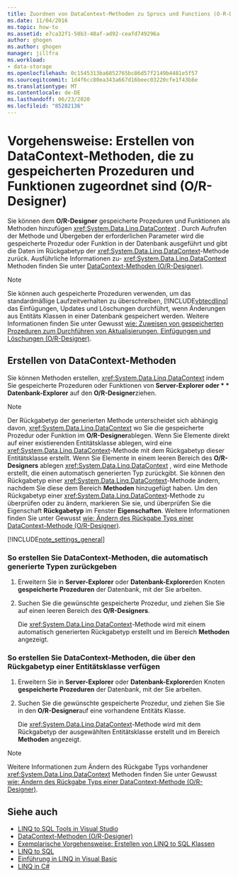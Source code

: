 ```yaml
---
title: Zuordnen von DataContext-Methoden zu Sprocs und Functions (O-R-Designer)
ms.date: 11/04/2016
ms.topic: how-to
ms.assetid: e7ca32f1-50b3-48af-ad92-ceafd749296a
author: ghogen
ms.author: ghogen
manager: jillfra
ms.workload:
- data-storage
ms.openlocfilehash: 0c1545313ba6852765bc86d57f2149b4481e5f57
ms.sourcegitcommit: 1d4f6cc80ea343a667d16beec03220cfe1f43b8e
ms.translationtype: MT
ms.contentlocale: de-DE
ms.lasthandoff: 06/23/2020
ms.locfileid: "85282136"
---
```

# <a name="how-to-create-datacontext-methods-mapped-to-stored-procedures-and-functions-or-designer"></a>Vorgehensweise: Erstellen von DataContext-Methoden, die zu gespeicherten Prozeduren und Funktionen zugeordnet sind (O/R-Designer)

Sie können dem **O/R-Designer** gespeicherte Prozeduren und Funktionen als Methoden hinzufügen <xref:System.Data.Linq.DataContext> . Durch Aufrufen der Methode und Übergeben der erforderlichen Parameter wird die gespeicherte Prozedur oder Funktion in der Datenbank ausgeführt und gibt die Daten im Rückgabetyp der <xref:System.Data.Linq.DataContext>-Methode zurück. Ausführliche Informationen zu- <xref:System.Data.Linq.DataContext> Methoden finden Sie unter [DataContext-Methoden (O/R-Designer)](../data-tools/datacontext-methods-o-r-designer.md).

> [!NOTE]
> Sie können auch gespeicherte Prozeduren verwenden, um das standardmäßige Laufzeitverhalten zu überschreiben, [!INCLUDE[vbtecdlinq](../data-tools/includes/vbtecdlinq_md.md)] das Einfügungen, Updates und Löschungen durchführt, wenn Änderungen aus Entitäts Klassen in einer Datenbank gespeichert werden. Weitere Informationen finden Sie unter Gewusst [wie: Zuweisen von gespeicherten Prozeduren zum Durchführen von Aktualisierungen, Einfügungen und Löschungen (O/R-Designer)](../data-tools/how-to-assign-stored-procedures-to-perform-updates-inserts-and-deletes-o-r-designer.md).

## <a name="create-datacontext-methods"></a>Erstellen von DataContext-Methoden

Sie können Methoden erstellen, <xref:System.Data.Linq.DataContext> indem Sie gespeicherte Prozeduren oder Funktionen von <strong>Server-Explorer oder * * Datenbank-Explorer</strong> auf den **O/R-Designer**ziehen.

> [!NOTE]
> Der Rückgabetyp der generierten Methode unterscheidet sich abhängig davon, <xref:System.Data.Linq.DataContext> wo Sie die gespeicherte Prozedur oder Funktion im **O/R-Designer**ablegen. Wenn Sie Elemente direkt auf einer existierenden Entitätsklasse ablegen, wird eine <xref:System.Data.Linq.DataContext>-Methode mit dem Rückgabetyp dieser Entitätsklasse erstellt. Wenn Sie Elemente in einem leeren Bereich des **O/R-Designers** ablegen <xref:System.Data.Linq.DataContext> , wird eine Methode erstellt, die einen automatisch generierten Typ zurückgibt. Sie können den Rückgabetyp einer <xref:System.Data.Linq.DataContext>-Methode ändern, nachdem Sie diese dem Bereich **Methoden** hinzugefügt haben. Um den Rückgabetyp einer <xref:System.Data.Linq.DataContext>-Methode zu überprüfen oder zu ändern, markieren Sie sie, und überprüfen Sie die Eigenschaft **Rückgabetyp** im Fenster **Eigenschaften**. Weitere Informationen finden Sie unter Gewusst [wie: Ändern des Rückgabe Typs einer DataContext-Methode (O/R-Designer)](../data-tools/how-to-change-the-return-type-of-a-datacontext-method-o-r-designer.md).

[!INCLUDE[note_settings_general](../data-tools/includes/note_settings_general_md.md)]

### <a name="to-create-datacontext-methods-that-return-automatically-generated-types"></a>So erstellen Sie DataContext-Methoden, die automatisch generierte Typen zurückgeben

1. Erweitern Sie in **Server-Explorer** oder **Datenbank-Explorer**den Knoten **gespeicherte Prozeduren** der Datenbank, mit der Sie arbeiten.

2. Suchen Sie die gewünschte gespeicherte Prozedur, und ziehen Sie Sie auf einen leeren Bereich des **O/R-Designers**.

     Die <xref:System.Data.Linq.DataContext>-Methode wird mit einem automatisch generierten Rückgabetyp erstellt und im Bereich **Methoden** angezeigt.

### <a name="to-create-datacontext-methods-that-have-the-return-type-of-an-entity-class"></a>So erstellen Sie DataContext-Methoden, die über den Rückgabetyp einer Entitätsklasse verfügen

1. Erweitern Sie in **Server-Explorer** oder **Datenbank-Explorer**den Knoten **gespeicherte Prozeduren** der Datenbank, mit der Sie arbeiten.

2. Suchen Sie die gewünschte gespeicherte Prozedur, und ziehen Sie Sie in den **O/R-Designer**auf eine vorhandene Entitäts Klasse.

     Die <xref:System.Data.Linq.DataContext>-Methode wird mit dem Rückgabetyp der ausgewählten Entitätsklasse erstellt und im Bereich **Methoden** angezeigt.

> [!NOTE]
> Weitere Informationen zum Ändern des Rückgabe Typs vorhandener <xref:System.Data.Linq.DataContext> Methoden finden Sie unter Gewusst [wie: Ändern des Rückgabe Typs einer DataContext-Methode (O/R-Designer)](../data-tools/how-to-change-the-return-type-of-a-datacontext-method-o-r-designer.md).

## <a name="see-also"></a>Siehe auch

- [LINQ to SQL Tools in Visual Studio](../data-tools/linq-to-sql-tools-in-visual-studio2.md)
- [DataContext-Methoden (O/R-Designer)](../data-tools/datacontext-methods-o-r-designer.md)
- [Exemplarische Vorgehensweise: Erstellen von LINQ to SQL Klassen](how-to-create-linq-to-sql-classes-mapped-to-tables-and-views-o-r-designer.md)
- [LINQ to SQL](/dotnet/framework/data/adonet/sql/linq/index)
- [Einführung in LINQ in Visual Basic](/dotnet/visual-basic/programming-guide/language-features/linq/introduction-to-linq)
- [LINQ in C#](/dotnet/csharp/linq/linq-in-csharp)
